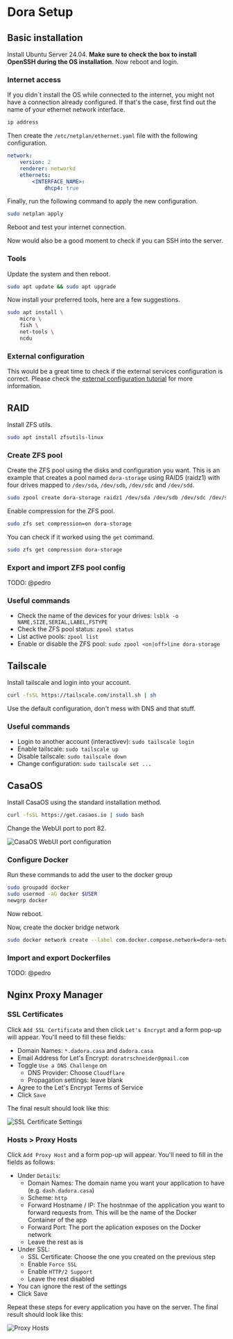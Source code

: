 # Dora Setup

## Basic installation

Install Ubuntu Server 24.04. **Make sure to check the box to install OpenSSH during the OS installation**. Now reboot and login.

### Internet access

If you didn´t install the OS while connected to the internet, you might not have a connection already configured. If that's the case, first find out the name of your ethernet network interface.

```bash
ip address
```

Then create the `/etc/netplan/ethernet.yaml` file with the following configuration.

```yaml
network:
    version: 2
    renderer: networkd
    ethernets:
        <INTERFACE_NAME>:
            dhcp4: true
```

Finally, run the following command to apply the new configuration.

```bash
sudo netplan apply
```

Reboot and test your internet connection.

Now would also be a good moment to check if you can SSH into the server.

### Tools

Update the system and then reboot.

```bash
sudo apt update && sudo apt upgrade
```

Now install your preferred tools, here are a few suggestions.

```bash
sudo apt install \
    micro \
    fish \
    net-tools \
    ncdu
```

### External configuration

This would be a great time to check if the external services configuration is correct. Please check the [external configuration tutorial](./external-config.md) for more information.

## RAID

Install ZFS utils.

```bash
sudo apt install zfsutils-linux
```

### Create ZFS pool

Create the ZFS pool using the disks and configuration you want. This is an example that creates a pool named `dora-storage`  using RAID5 (raidz1) with four drives mapped to `/dev/sda`, `/dev/sdb`, `/dev/sdc` and `/dev/sdd`.

```bash
sudo zpool create dora-storage raidz1 /dev/sda /dev/sdb /dev/sdc /dev/sdd
```

Enable compression for the ZFS pool.

```bash
sudo zfs set compression=on dora-storage
```

You can check if it worked using the `get` command.

```bash
sudo zfs get compression dora-storage
```

### Export and import ZFS pool config

TODO: @pedro

### Useful commands

- Check the name of the devices for your drives: `lsblk -o NAME,SIZE,SERIAL,LABEL,FSTYPE`
- Check the ZFS pool status: `zpool status`
- List active pools: `zpool list`
- Enable or disable the ZFS pool: `sudo zpool <on|off>line dora-storage`

## Tailscale

Install tailscale and login into your account.

```bash
curl -fsSL https://tailscale.com/install.sh | sh
```

Use the default configuration, don't mess with DNS and that stuff.

### Useful commands

- Login to another account (interactivev): `sudo tailscale login`
- Enable tailscale: `sudo tailscale up`
- Disable tailscale: `sudo tailscale down`
- Change configuration: `sudo tailscale set ...`

## CasaOS

Install CasaOS using the standard installation method.

```bash
curl -fsSL https://get.casaos.io | sudo bash
```

Change the WebUI port to port 82.

![CasaOS WebUI port configuration](./assets/casaos_port.png)

### Configure Docker

Run these commands to add the user to the docker group

```bash
sudo groupadd docker
sudo usermod -aG docker $USER
newgrp docker
```

Now reboot.

Now, create the docker bridge network

```bash
sudo docker network create --label com.docker.compose.network=dora-network dora-network
```

### Import and export Dockerfiles

TODO: @pedro

## Nginx Proxy Manager

### SSL Certificates

Click `Add SSL Certificate` and then click `Let's Encrypt` and a form pop-up will appear. You'll need to fill these fields:

- Domain Names: `*.dadora.casa` and `dadora.casa`
- Email Address for Let's Encrypt: `doratrschneider@gmail.com`
- Toggle `Use a DNS Challenge` on
  - DNS Provider: Choose `Cloudflare`
  - Propagation settings: leave blank
- Agree to the Let's Encrypt Terms of Service
- Click `Save`

The final result should look like this:

![SSL Certificate Settings](./assets/ssl_certificates.png)

### Hosts > Proxy Hosts

Click `Add Proxy Host` and a form pop-up will appear. You'll need to fill in the fields as follows:

- Under `Details`:
  - Domain Names: The domain name you want your application to have (e.g. `dash.dadora.casa`)
  - Scheme: `http`
  - Forward Hostname / IP: The hostnmae of the application you want to forward requests from. This will be the name of the Docker Container of the app
  - Forward Port: The port the aplication exposes on the Docker network
  - Leave the rest as is
- Under SSL:
  - SSL Certificate: Choose the one you created on the previous step
  - Enable `Force SSL`
  - Enable `HTTP/2 Support`
  - Leave the rest disabled
- You can ignore the rest of the settings
- Click Save

Repeat these steps for every application you have on the server. The final result should look like this:

![Proxy Hosts](./assets/proxy_hosts.png)
